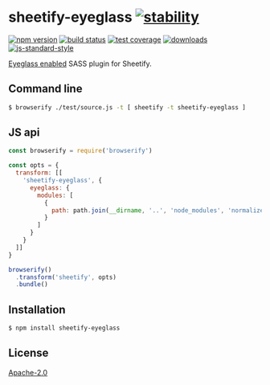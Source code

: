 # sheetify-eyeglass [![stability][0]][1]
[![npm version][2]][3] [![build status][4]][5] [![test coverage][6]][7]
[![downloads][8]][9] [![js-standard-style][10]][11]

[Eyeglass enabled][12] SASS plugin for Sheetify.

## Command line
```sh
$ browserify ./test/source.js -t [ sheetify -t sheetify-eyeglass ]
```

## JS api
```js
const browserify = require('browserify')

const opts = {
  transform: [[
    'sheetify-eyeglass', {
      eyeglass: {
        modules: [
          {
            path: path.join(__dirname, '..', 'node_modules', 'normalize-scss')
          }
        ]
      }
    }
  ]]
}

browserify()
  .transform('sheetify', opts)
  .bundle()
```

## Installation
```sh
$ npm install sheetify-eyeglass
```

## License
[Apache-2.0](https://tldrlegal.com/license/apache-license-2.0-(apache-2.0))

[0]: https://img.shields.io/badge/stability-experimental-orange.svg?style=flat-square
[1]: https://nodejs.org/api/documentation.html#documentation_stability_index
[2]: https://img.shields.io/npm/v/sheetify-eyeglass.svg?style=flat-square
[3]: https://npmjs.org/package/sheetify-eyeglass
[4]: https://img.shields.io/travis/stackcss/sheetify-eyeglass/master.svg?style=flat-square
[5]: https://travis-ci.org/stackcss/sheetify-eyeglass
[6]: https://img.shields.io/codecov/c/github/stackcss/sheetify-eyeglass/master.svg?style=flat-square
[7]: https://codecov.io/github/stackcss/sheetify-eyeglass
[8]: http://img.shields.io/npm/dm/sheetify-eyeglass.svg?style=flat-square
[9]: https://npmjs.org/package/sheetify-eyeglass
[10]: https://img.shields.io/badge/code%20style-standard-brightgreen.svg?style=flat-square
[11]: https://github.com/feross/standard
[12]: https://github.com/sass-eyeglass/eyeglass
